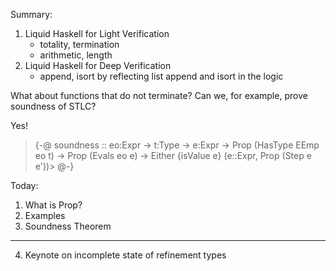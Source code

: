 Summary: 

1. Liquid Haskell for Light Verification 
   - totality, termination
   - arithmetic, length
2. Liquid Haskell for Deep Verification 
    - append, isort
    by reflecting list append and isort in the logic

What about functions that do not terminate? 
Can we, for example, prove soundness of STLC? 

Yes! 

> {-@ soundness :: eo:Expr -> t:Type -> e:Expr
>               -> Prop (HasType EEmp eo t) 
>               -> Prop (Evals eo e)
>               -> Either {isValue e} (e::Expr, Prop (Step e e'))> @-}


Today: 
1. What is Prop? 
2. Examples 
3. Soundness Theorem
---------------------
4. Keynote on incomplete state of refinement types